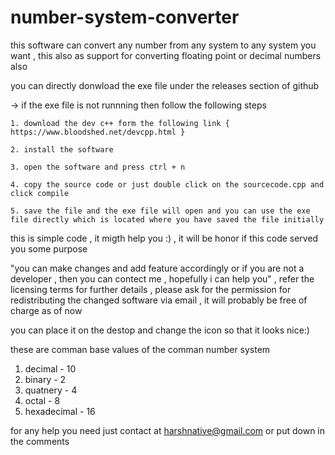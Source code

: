 # number-system-converter
this software can convert any number from any system to any system you want , this also as support for converting floating point or decimal numbers also 

you can directly donwload the exe file under the releases section of github 


->  if the exe file is not runnning then follow the following steps
    
    1. download the dev c++ form the following link { https://www.bloodshed.net/devcpp.html }
    
    2. install the software
    
    3. open the software and press ctrl + n
    
    4. copy the source code or just double click on the sourcecode.cpp and click compile
    
    5. save the file and the exe file will open and you can use the exe file directly which is located where you have saved the file initially
    
this is simple code , it migth help you :) , it will be honor if this code served you some purpose 

"you can make changes and add feature accordingly or if you are not a developer , then you can contect me , hopefully i can help you" , refer the licensing terms for further details , please ask for the permission for redistributing the changed software via email , it will probably be free of charge as of now 

you can place it on the destop and change the icon so that it looks nice:)

these are comman base values of the comman number system 
1. decimal     - 10
2. binary      -  2
3. quatnery    -  4
4. octal       -  8
5. hexadecimal - 16


for any help you need just contact at harshnative@gmail.com or put down in the comments 

